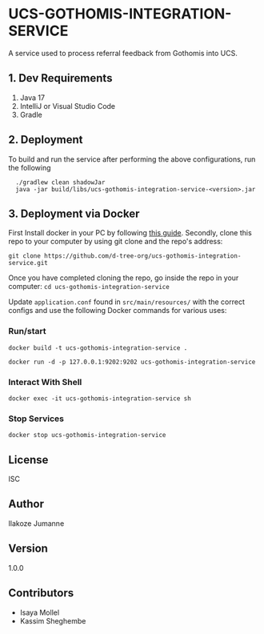# UCS-GOTHOMIS-INTEGRATION-SERVICE


A service used to process referral feedback from Gothomis into UCS.

## 1. Dev Requirements

 1. Java 17
 2. IntelliJ or Visual Studio Code
 3. Gradle

## 2. Deployment

To build and run the service after performing the above configurations, run the following

```
  ./gradlew clean shadowJar
  java -jar build/libs/ucs-gothomis-integration-service-<version>.jar
```


## 3. Deployment via Docker

First Install docker in your PC by following [this guide](https://docs.docker.com/engine/install/). Secondly, clone this repo to your computer by using git clone and the repo's address:

`git clone https://github.com/d-tree-org/ucs-gothomis-integration-service.git`

Once you have completed cloning the repo, go inside the repo in your computer: `cd ucs-gothomis-integration-service`

Update `application.conf` found in `src/main/resources/` with the correct configs and use the following Docker commands for various uses:

### Run/start
`docker build -t ucs-gothomis-integration-service .`

`docker run -d -p 127.0.0.1:9202:9202 ucs-gothomis-integration-service`


### Interact With Shell

`docker exec -it ucs-gothomis-integration-service sh`

### Stop Services

`docker stop ucs-gothomis-integration-service`

## License

ISC

## Author

Ilakoze Jumanne

## Version

1.0.0

## Contributors
* Isaya Mollel
* Kassim Sheghembe